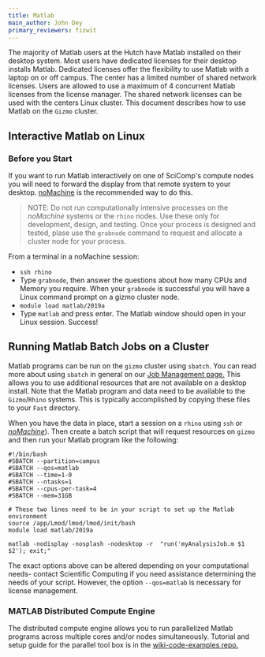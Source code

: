 ```yaml
---
title: Matlab
main_author: John Dey
primary_reviewers: fizwit
---
```


The majority of Matlab users at the Hutch have Matlab installed on their
desktop system. Most users have dedicated licenses for their desktop installs
Matlab. Dedicated licenses offer the flexibility to use Matlab with a laptop on
or off campus. The center has a limited number of shared network licenses.
Users are allowed to use a maximum of 4 concurrent Matlab licenses from the
license manager. The shared network licenses can be used with the centers Linux
cluster. This document describes how to use Matlab on the `Gizmo` cluster.

## Interactive Matlab on Linux

### Before you Start
If you want to run Matlab interactively on one of SciComp's compute nodes you will need to forward the display from that remote system to your
desktop. [noMachine](/scicomputing/access_methods/#nomachine-nx-multi-os) is the recommended way to do this.

> NOTE: Do not run computationally intensive processes on the _noMachine_ systems or the `rhino` nodes.  Use these only for development, design, and testing.  Once your process is designed and tested, plase use the `grabnode` command to request and allocate a cluster node for your process.

From a terminal in a noMachine session:

  - `ssh rhino`
  - Type `grabnode`, then answer the questions about how many CPUs and Memory you require. When your `grabnode` is successful you will have a Linux command prompt on a gizmo cluster node.
  - `module load matlab/2019a`
  - Type `matlab` and press enter.  The Matlab window should open in your Linux session. Success!

## Running Matlab Batch Jobs on a Cluster

Matlab programs can be run on the `gizmo` cluster using `sbatch`.  You can read more about using `sbatch` in general on our [Job Management page.](/scicomputing/compute_jobs/) This allows
you to use additional resources that are not available on a desktop install.
Note that the Matlab program and data need to be available to the
`Gizmo`/`Rhino` systems. This is typically accomplished by copying these files to your `Fast` directory.

When you have the data in place, start a session on a `rhino` using `ssh` or [_noMachine_](/scicomputing/access_methods/)).  Then create a batch script that will request resources on `gizmo` and then run your Matlab program like the following:

```
#!/bin/bash
#SBATCH --partition=campus
#SBATCH --qos=matlab
#SBATCH --time=1-0
#SBATCH --ntasks=1
#SBATCH --cpus-per-task=4
#SBATCH --mem=31GB

# These two lines need to be in your script to set up the Matlab environment
source /app/Lmod/lmod/lmod/init/bash
module load matlab/2019a

matlab -nodisplay -nosplash -nodesktop -r  "run('myAnalysisJob.m $1 $2'); exit;"
```

The exact options above can be altered depending on your computational needs-
contact Scientific Computing if you need assistance determining the needs of
your script.  However, the option `--qos=matlab` is necessary for license
management.

### MATLAB Distributed Compute Engine

The distributed compute engine allows you to run parallelized Matlab programs
across multiple cores and/or nodes simultaneously. Tutorial and setup guide for
the parallel tool box is in the [wiki-code-examples
repo.](https://github.com/FredHutch/wiki-code-examples/tree/master/MATLAB)


